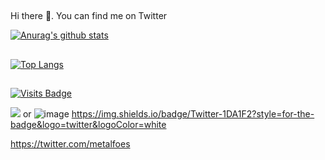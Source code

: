##
Hi there 👋. You can find me on Twitter




[![Anurag's github stats](https://github-readme-stats.vercel.app/api?username=NaimSantos&theme=cobalt)](https://github.com/anuraghazra/github-readme-stats)


##

[![Top Langs](https://github-readme-stats.vercel.app/api/top-langs/?username=NaimSantos&theme=cobalt)](https://github.com/anuraghazra/github-readme-stats)


##
[![Visits Badge](https://badges.pufler.dev/visits/NaimSantos/NaimSantos)](https://badges.pufler.dev)





<img src="https://img.shields.io/badge/metalfoes?style=for-the-badge&logo=twitter&logoColor=white" /> or ![image](https://img.shields.io/badge/Twitter-1DA1F2?style=for-the-badge&logo=twitter&logoColor=white)
https://img.shields.io/badge/Twitter-1DA1F2?style=for-the-badge&logo=twitter&logoColor=white

https://twitter.com/metalfoes
